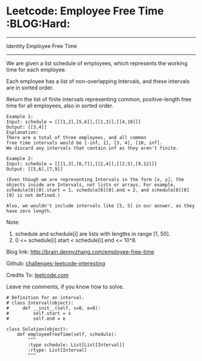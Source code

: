 # Leetcode: Employee Free Time     :BLOG:Hard:


---

Identity Employee Free Time  

---

We are given a list schedule of employees, which represents the working time for each employee.  

Each employee has a list of non-overlapping Intervals, and these intervals are in sorted order.  

Return the list of finite intervals representing common, positive-length free time for all employees, also in sorted order.  

    Example 1:
    Input: schedule = [[[1,2],[5,6]],[[1,3]],[[4,10]]]
    Output: [[3,4]]
    Explanation:
    There are a total of three employees, and all common
    free time intervals would be [-inf, 1], [3, 4], [10, inf].
    We discard any intervals that contain inf as they aren't finite.

    Example 2:
    Input: schedule = [[[1,3],[6,7]],[[2,4]],[[2,5],[9,12]]]
    Output: [[5,6],[7,9]]

    (Even though we are representing Intervals in the form [x, y], the objects inside are Intervals, not lists or arrays. For example, schedule[0][0].start = 1, schedule[0][0].end = 2, and schedule[0][0][0] is not defined.)
    
    Also, we wouldn't include intervals like [5, 5] in our answer, as they have zero length.

Note:  
1.  schedule and schedule[i] are lists with lengths in range [1, 50].
2.  0 <= schedule[i].start < schedule[i].end <= 10^8.

Blog link: <http://brain.dennyzhang.com/employee-free-time>  

Github: [challenges-leetcode-interesting](https://github.com/DennyZhang/challenges-leetcode-interesting/tree/master/employee-free-time)  

Credits To: [leetcode.com](https://leetcode.com/problems/employee-free-time/description)  

Leave me comments, if you know how to solve.  

    # Definition for an interval.
    # class Interval(object):
    #     def __init__(self, s=0, e=0):
    #         self.start = s
    #         self.end = e
    
    class Solution(object):
        def employeeFreeTime(self, schedule):
            """
            :type schedule: List[List[Interval]]
            :rtype: List[Interval]
            """